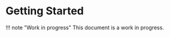 # Getting Started

!!! note "Work in progress"
    This document is a work in progress.

[jq]: https://stedolan.github.io/jq/
